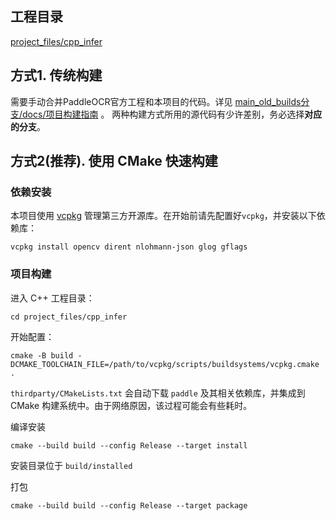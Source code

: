 ## 工程目录

[project_files/cpp_infer](../project_files/cpp_infer)

## 方式1. 传统构建

需要手动合并PaddleOCR官方工程和本项目的代码。详见 [main_old_builds分支/docs/项目构建指南](https://github.com/hiroi-sora/PaddleOCR-json/blob/main_old_builds/docs/%E9%A1%B9%E7%9B%AE%E6%9E%84%E5%BB%BA%E6%8C%87%E5%8D%97.md) 。
两种构建方式所用的源代码有少许差别，务必选择**对应的分支**。

## 方式2(推荐). 使用 CMake 快速构建

### 依赖安装
本项目使用 [vcpkg](https://github.com/microsoft/vcpkg) 管理第三方开源库。在开始前请先配置好`vcpkg`，并安装以下依赖库：
```shell
vcpkg install opencv dirent nlohmann-json glog gflags
```
### 项目构建
进入 C++ 工程目录：
```shell
cd project_files/cpp_infer
```
开始配置：
```shell
cmake -B build -DCMAKE_TOOLCHAIN_FILE=/path/to/vcpkg/scripts/buildsystems/vcpkg.cmake .
```
`thirdparty/CMakeLists.txt` 会自动下载 `paddle` 及其相关依赖库，并集成到 CMake 构建系统中。由于网络原因，该过程可能会有些耗时。

编译安装
```shell
cmake --build build --config Release --target install
```
安装目录位于 `build/installed`

打包
```shell
cmake --build build --config Release --target package
```